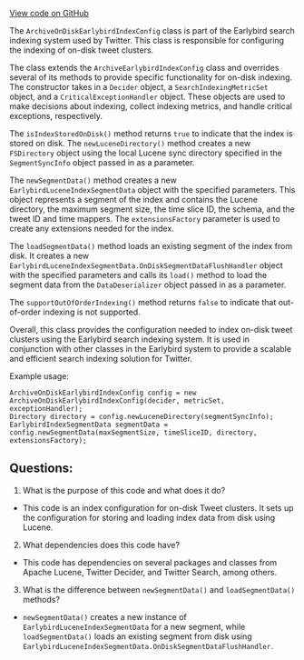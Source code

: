 [View code on GitHub](https://github.com/misbahsy/the-algorithm/src/java/com/twitter/search/earlybird/archive/ArchiveOnDiskEarlybirdIndexConfig.java)

The `ArchiveOnDiskEarlybirdIndexConfig` class is part of the Earlybird search indexing system used by Twitter. This class is responsible for configuring the indexing of on-disk tweet clusters. 

The class extends the `ArchiveEarlybirdIndexConfig` class and overrides several of its methods to provide specific functionality for on-disk indexing. The constructor takes in a `Decider` object, a `SearchIndexingMetricSet` object, and a `CriticalExceptionHandler` object. These objects are used to make decisions about indexing, collect indexing metrics, and handle critical exceptions, respectively.

The `isIndexStoredOnDisk()` method returns `true` to indicate that the index is stored on disk. The `newLuceneDirectory()` method creates a new `FSDirectory` object using the local Lucene sync directory specified in the `SegmentSyncInfo` object passed in as a parameter.

The `newSegmentData()` method creates a new `EarlybirdLuceneIndexSegmentData` object with the specified parameters. This object represents a segment of the index and contains the Lucene directory, the maximum segment size, the time slice ID, the schema, and the tweet ID and time mappers. The `extensionsFactory` parameter is used to create any extensions needed for the index.

The `loadSegmentData()` method loads an existing segment of the index from disk. It creates a new `EarlybirdLuceneIndexSegmentData.OnDiskSegmentDataFlushHandler` object with the specified parameters and calls its `load()` method to load the segment data from the `DataDeserializer` object passed in as a parameter.

The `supportOutOfOrderIndexing()` method returns `false` to indicate that out-of-order indexing is not supported.

Overall, this class provides the configuration needed to index on-disk tweet clusters using the Earlybird search indexing system. It is used in conjunction with other classes in the Earlybird system to provide a scalable and efficient search indexing solution for Twitter. 

Example usage:

```
ArchiveOnDiskEarlybirdIndexConfig config = new ArchiveOnDiskEarlybirdIndexConfig(decider, metricSet, exceptionHandler);
Directory directory = config.newLuceneDirectory(segmentSyncInfo);
EarlybirdIndexSegmentData segmentData = config.newSegmentData(maxSegmentSize, timeSliceID, directory, extensionsFactory);
```
## Questions: 
 1. What is the purpose of this code and what does it do?
- This code is an index configuration for on-disk Tweet clusters. It sets up the configuration for storing and loading index data from disk using Lucene.

2. What dependencies does this code have?
- This code has dependencies on several packages and classes from Apache Lucene, Twitter Decider, and Twitter Search, among others.

3. What is the difference between `newSegmentData()` and `loadSegmentData()` methods?
- `newSegmentData()` creates a new instance of `EarlybirdLuceneIndexSegmentData` for a new segment, while `loadSegmentData()` loads an existing segment from disk using `EarlybirdLuceneIndexSegmentData.OnDiskSegmentDataFlushHandler`.